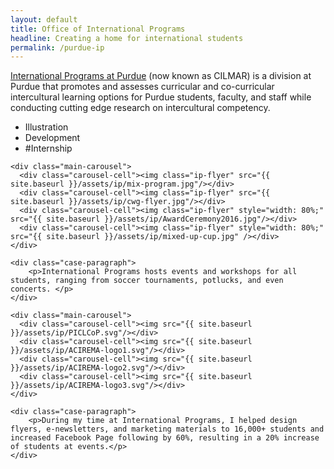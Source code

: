 ```yaml
---
layout: default
title: Office of International Programs
headline: Creating a home for international students
permalink: /purdue-ip
--- 
```


<div class="case-study">
	<div class="case-paragraph">
		<p><a class="visit-link" href="https://m.cdw.com/">International Programs at Purdue</a> (now known as CILMAR) is a division at Purdue that promotes and assesses curricular and co-curricular intercultural learning options for Purdue students, faculty, and staff while conducting cutting edge research on intercultural competency.</p>
		<ul class="role">
			<li>Illustration</li>
			<li>Development</li>
			<li>#Internship</li>
		</ul>
	</div>

	<div class="main-carousel">
	  <div class="carousel-cell"><img class="ip-flyer" src="{{ site.baseurl }}/assets/ip/mix-program.jpg"/></div>
	  <div class="carousel-cell"><img class="ip-flyer" src="{{ site.baseurl }}/assets/ip/cwg-flyer.jpg"/></div>
	  <div class="carousel-cell"><img class="ip-flyer" style="width: 80%;" src="{{ site.baseurl }}/assets/ip/AwardCeremony2016.jpg"/></div>
	  <div class="carousel-cell"><img class="ip-flyer" style="width: 80%;" src="{{ site.baseurl }}/assets/ip/mixed-up-cup.jpg" /></div>
	</div>

	<div class="case-paragraph">
		<p>International Programs hosts events and workshops for all students, ranging from soccer tournaments, potlucks, and even concerts. </p>
	</div>

	<div class="main-carousel">
	  <div class="carousel-cell"><img src="{{ site.baseurl }}/assets/ip/PICLCoP.svg"/></div>
	  <div class="carousel-cell"><img src="{{ site.baseurl }}/assets/ip/ACIREMA-logo1.svg"/></div>
	  <div class="carousel-cell"><img src="{{ site.baseurl }}/assets/ip/ACIREMA-logo2.svg"/></div>
	  <div class="carousel-cell"><img src="{{ site.baseurl }}/assets/ip/ACIREMA-logo3.svg"/></div>
	</div>

	<div class="case-paragraph">
		<p>During my time at International Programs, I helped design flyers, e-newsletters, and marketing materials to 16,000+ students and increased Facebook Page following by 60%, resulting in a 20% increase of students at events.</p>
	</div>
</div>